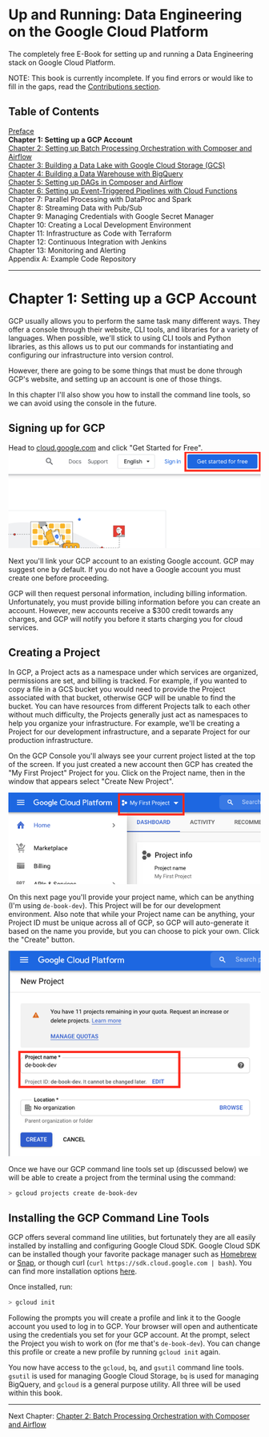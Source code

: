# Up and Running: Data Engineering on the Google Cloud Platform
The completely free E-Book for setting up and running a Data Engineering stack on Google Cloud Platform.

NOTE: This book is currently incomplete. If you find errors or would like to fill in the gaps, read the [Contributions section](https://github.com/Nunie123/data_engineering_on_gcp_book#user-content-contributions).

## Table of Contents
[Preface](https://github.com/Nunie123/data_engineering_on_gcp_book) <br>
**Chapter 1: Setting up a GCP Account** <br>
[Chapter 2: Setting up Batch Processing Orchestration with Composer and Airflow](https://github.com/Nunie123/data_engineering_on_gcp_book/blob/master/ch_2_orchestration.md) <br>
[Chapter 3: Building a Data Lake with Google Cloud Storage (GCS)](https://github.com/Nunie123/data_engineering_on_gcp_book/blob/master/ch_3_data_lake.md) <br>
[Chapter 4: Building a Data Warehouse with BigQuery](https://github.com/Nunie123/data_engineering_on_gcp_book/blob/master/ch_4_data_warehouse.md) <br>
[Chapter 5: Setting up DAGs in Composer and Airflow](https://github.com/Nunie123/data_engineering_on_gcp_book/blob/master/ch_5_dags.md) <br>
[Chapter 6: Setting up Event-Triggered Pipelines with Cloud Functions](https://github.com/Nunie123/data_engineering_on_gcp_book/blob/master/ch_6_event_triggers.md) <br>
Chapter 7: Parallel Processing with DataProc and Spark <br>
Chapter 8: Streaming Data with Pub/Sub <br>
Chapter 9: Managing Credentials with Google Secret Manager <br>
Chapter 10: Creating a Local Development Environment <br>
Chapter 11: Infrastructure as Code with Terraform <br>
Chapter 12: Continuous Integration with Jenkins <br>
Chapter 13: Monitoring and Alerting <br>
Appendix A: Example Code Repository


---

# Chapter 1: Setting up a GCP Account

GCP usually allows you to perform the same task many different ways. They offer a console through their website, CLI tools, and libraries for a variety of languages. When possible, we'll stick to using CLI tools and Python libraries, as this allows us to put our commands for instantiating and configuring our infrastructure into version control.

However, there are going to be some things that must be done through GCP's website, and setting up an account is one of those things.

In this chapter I'll also show you how to install the command line tools, so we can avoid using the console in the future.

## Signing up for GCP
Head to [cloud.google.com](https://cloud.google.com/) and click "Get Started for Free". <br>
![GCP home page](images/gcp_home_page.png)

Next you'll link your GCP account to an existing Google account. GCP may suggest one by default. If you do not have a Google account you must create one before proceeding.

GCP will then request personal information, including billing information. Unfortunately, you must provide billing information before you can create an account. However, new accounts receive a $300 credit towards any charges, and GCP will notify you before it starts charging you for cloud services.

## Creating a Project

In GCP, a Project acts as a namespace under which services are organized, permissions are set, and billing is tracked. For example, if you wanted to copy a file in a GCS bucket you would need to provide the Project associated with that bucket, otherwise GCP will be unable to find the bucket. You can have resources from different Projects talk to each other without much difficulty, the Projects generally just act as namespaces to help you organize your infrastructure. For example, we'll be creating a Project for our development infrastructure, and a separate Project for our production infrastructure.

On the GCP Console you'll always see your current project listed at the top of the screen. If you just created a new account then GCP has created the "My First Project" Project for you. Click on the Project name, then in the window that appears select "Create New Project". 

![GCP Dashboard](images/gcp_dashboard.png)

On this next page you'll provide your project name, which can be anything (I'm using `de-book-dev`). This Project will be for our development environment. Also note that while your Project name can be anything, your Project ID must be unique across all of GCP, so GCP will auto-generate it based on the name you provide, but you can choose to pick your own. Click the "Create" button.

![GCP Create Project Page](images/gcp_create_project.png)

Once we have our GCP command line tools set up (discussed below) we will be able to create a project from the terminal using the command:
``` bash
> gcloud projects create de-book-dev
```

## Installing the GCP Command Line Tools

GCP offers several command line utilities, but fortunately they are all easily installed by installing and configuring Google Cloud SDK. Google Cloud SDK can be installed though your favorite package manager such as [Homebrew](https://formulae.brew.sh/cask/google-cloud-sdk) or [Snap](https://snapcraft.io/install/google-cloud-sdk/debian), or though curl (`curl https://sdk.cloud.google.com | bash`). You can find more installation options [here](https://cloud.google.com/sdk/docs/install).

Once installed, run:
``` bash
> gcloud init
```
Following the prompts you will create a profile and link it to the Google account you used to log in to GCP. Your browser will open and authenticate using the credentials you set for your GCP account. At the prompt, select the Project you wish to work on (for me that's `de-book-dev`). You can change this profile or create a new profile by running `gcloud init` again.

You now have access to the `gcloud`, `bq`, and `gsutil` command line tools. `gsutil` is used for managing Google Cloud Storage, `bq` is used for managing BigQuery, and `gcloud` is a general purpose utility. All three will be used within this book.

---

Next Chapter: [Chapter 2: Batch Processing Orchestration with Composer and Airflow](https://github.com/Nunie123/data_engineering_on_gcp_book/blob/master/ch_d_orchestration.md) <br>

